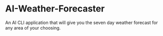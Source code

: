 # AI-Weather-Forecaster
An AI CLI application that will give you the seven day weather forecast for any area of your choosing.
